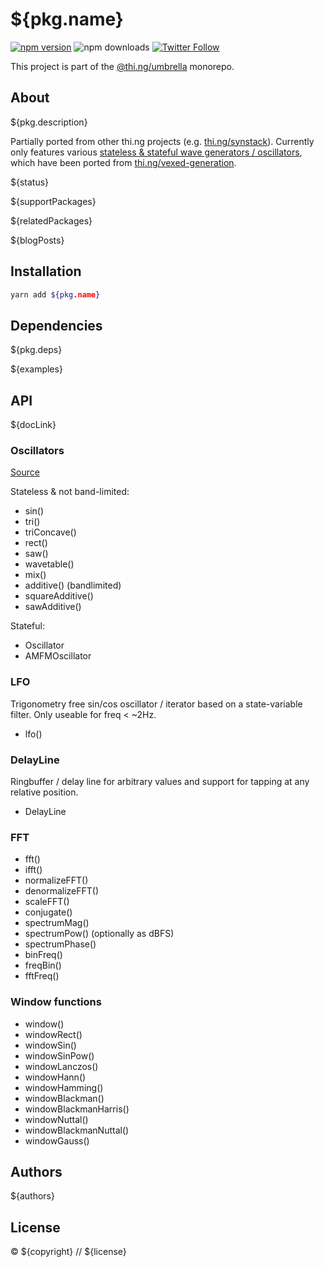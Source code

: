 # ${pkg.name}

[![npm version](https://img.shields.io/npm/v/${pkg.name}.svg)](https://www.npmjs.com/package/${pkg.name})
![npm downloads](https://img.shields.io/npm/dm/${pkg.name}.svg)
[![Twitter Follow](https://img.shields.io/twitter/follow/thing_umbrella.svg?style=flat-square&label=twitter)](https://twitter.com/thing_umbrella)

This project is part of the
[@thi.ng/umbrella](https://github.com/thi-ng/umbrella/) monorepo.

<!-- TOC -->

## About

${pkg.description}

Partially ported from other thi.ng projects (e.g.
[thi.ng/synstack](https://github.com/thi-ng/synstack)). Currently only
features various [stateless & stateful wave generators /
oscillators](https://github.com/thi-ng/umbrella/tree/master/packages/dsp/src/osc.ts),
which have been ported from
[thi.ng/vexed-generation](http://thi.ng/vexed-generation).

${status}

${supportPackages}

${relatedPackages}

${blogPosts}

## Installation

```bash
yarn add ${pkg.name}
```

## Dependencies

${pkg.deps}

${examples}

## API

${docLink}

### Oscillators

[Source](https://github.com/thi-ng/umbrella/blob/master/packages/dsp/src/osc.ts)

Stateless & not band-limited:

- sin()
- tri()
- triConcave()
- rect()
- saw()
- wavetable()
- mix()
- additive() (bandlimited)
- squareAdditive()
- sawAdditive()

Stateful:

- Oscillator
- AMFMOscillator

### LFO

Trigonometry free sin/cos oscillator / iterator based on a state-variable filter. Only useable for freq < ~2Hz.

- lfo()

### DelayLine

Ringbuffer / delay line for arbitrary values and support for tapping at any relative position.

- DelayLine

### FFT

- fft()
- ifft()
- normalizeFFT()
- denormalizeFFT()
- scaleFFT()
- conjugate()
- spectrumMag()
- spectrumPow() (optionally as dBFS)
- spectrumPhase()
- binFreq()
- freqBin()
- fftFreq()

### Window functions

- window()
- windowRect()
- windowSin()
- windowSinPow()
- windowLanczos()
- windowHann()
- windowHamming()
- windowBlackman()
- windowBlackmanHarris()
- windowNuttal()
- windowBlackmanNuttal()
- windowGauss()

## Authors

${authors}

## License

&copy; ${copyright} // ${license}
